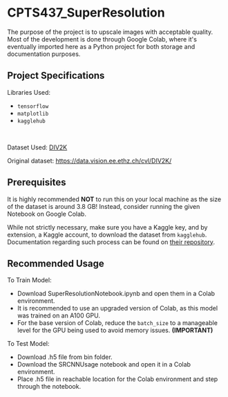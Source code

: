 # CPTS437_SuperResolution

The purpose of the project is to upscale images with acceptable quality. Most of the development is done through Google Colab, where it's eventually imported here as a Python project for both storage and documentation purposes.

## Project Specifications
Libraries Used:
* `tensorflow`
* `matplotlib`
* `kagglehub`

<br>

Dataset Used:
[DIV2K](https://www.kaggle.com/datasets/soumikrakshit/div2k-high-resolution-images)

Original dataset: https://data.vision.ee.ethz.ch/cvl/DIV2K/

## Prerequisites
It is highly recommended **NOT** to run this on your local machine as the size of the dataset is around 3.8 GB! Instead, consider running the given Notebook on Google Colab.

While not strictly necessary, make sure you have a Kaggle key, and by extension, a Kaggle account, to download the dataset from `kagglehub`. Documentation regarding such process can be found on [their repository](https://github.com/Kaggle/kagglehub).

## Recommended Usage

  
To Train Model:

* Download SuperResolutionNotebook.ipynb and open them in a Colab environment.
* It is recommended to use an upgraded version of Colab, as this model was trained on an A100 GPU.
* For the base version of Colab, reduce the `batch_size` to a manageable level for the GPU being used to avoid memory issues. **(IMPORTANT)**

To Test Model:

* Download .h5 file from bin folder.
* Download the SRCNNUsage notebook and open it in a Colab environment.
* Place .h5 file in reachable location for the Colab environment and step through the notebook.
